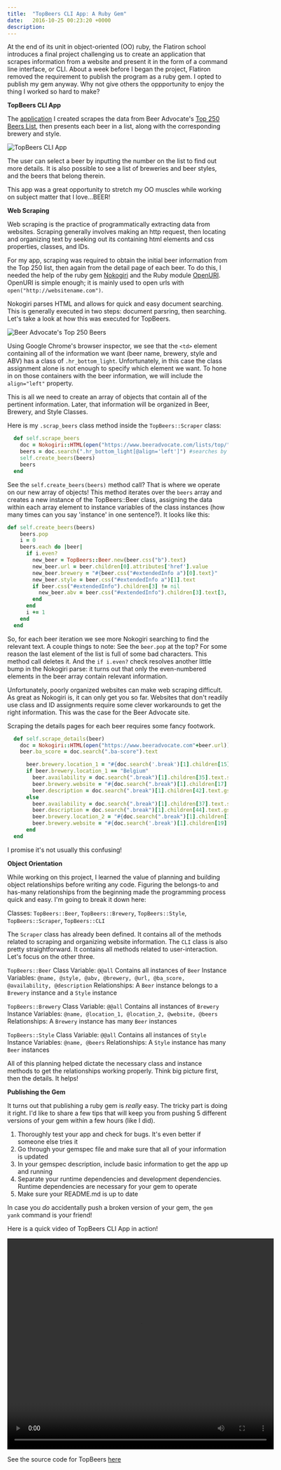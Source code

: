 ```yaml
---
title:  "TopBeers CLI App: A Ruby Gem"
date:   2016-10-25 00:23:20 +0000
description: 
---
```


At the end of its unit in object-oriented (OO) ruby, the Flatiron school introduces a final project challenging us to create an application that scrapes information from a website and present it in the form of a command line interface, or CLI. About a week before I began the project, Flatiron removed the requirement to publish the program as a ruby gem. I opted to publish my gem anyway. Why not give others the oppportunity to enjoy the thing I worked so hard to make?

**TopBeers CLI App**

The [application](https://rubygems.org/gems/top-beers-cli-app) I created scrapes the data from Beer Advocate's [Top 250 Beers List](https://www.beeradvocate.com/lists/top/), then presents each beer in a list, along with the corresponding brewery and style. 

![TopBeers CLI App](https://github.com/BeejLuig/BeejLuig.github.io/blob/master/top-beers-screenshot.png?raw=true)

The user can select a beer by inputting the number on the list to find out more details. It is also possible to see a list of breweries and beer styles, and the beers that belong therein. 

This app was a great opportunity to stretch my OO muscles while working on subject matter that I love...BEER!

**Web Scraping**

Web scraping is the practice of programmatically extracting data from websites. Scraping generally involves making an http request, then locating and organizing text by seeking out its containing html elements and css properties, classes, and IDs. 

For my app, scraping was required to obtain the initial beer information from the Top 250 list, then again from the detail page of each beer. To do this, I needed the help of the ruby gem [Nokogiri](http://www.nokogiri.org/) and the Ruby module [OpenURI](https://ruby-doc.org/stdlib-2.1.0/libdoc/open-uri/rdoc/OpenURI.html). OpenURI is simple enough; it is mainly used to open urls with `open("http://websitename.com")`. 

Nokogiri parses HTML and allows for quick and easy document searching. This is generally executed in two steps: document parsring, then searching. Let's take a look at how this was executed for TopBeers. 

![Beer Advocate's Top 250 Beers](https://raw.githubusercontent.com/BeejLuig/BeejLuig.github.io/master/beer-advocate-screenshot.png)

Using Google Chrome's browser inspector, we see that the `<td>` element containing all of the information we want (beer name, brewery, style and ABV) has a class of `.hr_bottom_light`. Unfortunately, in this case the class assignment alone is not enough to specify which element we want. To hone in on those containers with the beer information, we will include the `align="left"` property.

This is all we need to create an array of objects that contain all of the pertinent information. Later, that information will be organized in Beer, Brewery, and Style Classes.

Here is my `.scrap_beers` class method inside the `TopBeers::Scraper` class:

``` ruby
  def self.scrape_beers
    doc = Nokogiri::HTML(open("https://www.beeradvocate.com/lists/top/")) #makes the http request and loads the html file
    beers = doc.search(".hr_bottom_light[@align='left']") #searches by class and align property, assigns all objects to an array
    self.create_beers(beers)
    beers
  end
```

See the `self.create_beers(beers)` method call? That is where we operate on our new array of objects! This method iterates over the `beers` array and creates a new instance of the TopBeers::Beer class, assigning the data within each array element to instance variables of the class instances (how many times can you say 'instance' in one sentence?). It looks like this:

```ruby
def self.create_beers(beers)
    beers.pop
    i = 0
    beers.each do |beer|
      if i.even?
        new_beer = TopBeers::Beer.new(beer.css("b").text)
        new_beer.url = beer.children[0].attributes['href'].value
        new_beer.brewery = "#{beer.css("#extendedInfo a")[0].text}"
        new_beer.style = beer.css("#extendedInfo a")[1].text
        if beer.css("#extendedInfo").children[3] != nil
          new_beer.abv = beer.css("#extendedInfo").children[3].text[3, 10].chomp(" ABV")
        end
      end
      i += 1
    end
  end
```

So, for each beer iteration we see more Nokogiri searching to find the relevant text. A couple things to note: 
See the `beer.pop` at the top? For some reason the last element of the list is full of some bad characters. This method call deletes it. And the `if i.even?` check resolves another little bump in the Nokogiri parse: it turns out that only the even-numbered elements in the beer array contain relevant information. 

Unfortunately, poorly organized websites can make web scraping difficult. As great as Nokogiri is, it can only get you so far. Websites that don't readily use class and ID assignments require some clever workarounds to get the right information. This was the case for the Beer Advocate site.

Scraping the details pages for each beer requires some fancy footwork.

```ruby
  def self.scrape_details(beer)
    doc = Nokogiri::HTML(open("https://www.beeradvocate.com"+beer.url))
    beer.ba_score = doc.search(".ba-score").text

      beer.brewery.location_1 = "#{doc.search('.break')[1].children[15].text}"
      if beer.brewery.location_1 == "Belgium"
        beer.availability = doc.search(".break")[1].children[35].text.strip
        beer.brewery.website = "#{doc.search(".break")[1].children[17].text}"
        beer.description = doc.search(".break")[1].children[42].text.gsub(/\n\t\t/, '')
      else
        beer.availability = doc.search(".break")[1].children[37].text.strip
        beer.description = doc.search(".break")[1].children[44].text.gsub(/\n\t\t/, '')
        beer.brewery.location_2 = "#{doc.search(".break")[1].children[17].text}"
        beer.brewery.website = "#{doc.search('.break')[1].children[19].text}"
      end
  end
```

I promise it's not usually this confusing!

**Object Orientation**

While working on this project, I learned the value of planning and building object relationships before writing any code. Figuring the belongs-to and has-many relationships from the beginning made the programming process quick and easy. I'm going to break it down here:

Classes: `TopBeers::Beer`, `TopBeers::Brewery`, `TopBeers::Style`, `TopBeers::Scraper`, `TopBeers::CLI`

The `Scraper` class has already been defined. It contains all of the methods related to scraping and organizing website information. The `CLI` class is also pretty straightforward. It contains all methods related to user-interaction. Let's focus on the other three.

`TopBeers::Beer`
Class Variable: `@@all` Contains all instances of `Beer`
Instance Variables: `@name, @style, @abv, @brewery, @url, @ba_score, @availability, @description`
Relationships: A `Beer` instance belongs to a `Brewery` instance and a `Style` instance

`TopBeers::Brewery`
Class Variable: `@@all` Contains all instances of `Brewery`
Instance Variables: `@name, @location_1, @location_2, @website, @beers`
Relationships: A `Brewery` instance has many `Beer` instances

`TopBeers::Style`
Class Variable: `@@all` Contains all instances of `Style`
Instance Variables: `@name, @beers`
Relationships: A `Style` instance has many `Beer` instances

All of this planning helped dictate the necessary class and instance methods to get the relationships working properly. Think big picture first, then the details. It helps!

**Publishing the Gem**

It turns out that publishing a ruby gem is *really* easy. The tricky part is doing it right. I'd like to share a few tips that will keep you from pushing 5 different versions of your gem within a few hours (like I did). 

1. Thoroughly test your app and check for bugs. It's even better if someone else tries it
2. Go through your gemspec file and make sure that all of your information is updated
3. In your gemspec description, include basic information to get the app up and running
4. Separate your runtime dependencies and development dependencies. Runtime dependencies are necessary for your gem to operate
5. Make sure your README.md is up to date

In case you *do* accidentally push a broken version of your gem, the `gem yank` command is your friend!

Here is a quick video of TopBeers CLI App in action!

<video width="608" height="480" controls>
  <source src="/topbeer-screencast.mp4" type="video/mp4">
Your browser does not support the video tag.
</video>

See the source code for TopBeers [here](https://github.com/BeejLuig/top-beers-cli-app)
